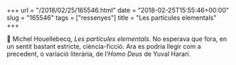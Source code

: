+++
url = "/2018/02/25/165546.html"
date = "2018-02-25T15:55:46+00:00"
slug = "165546"
tags = ["ressenyes"]
title = "Les partícules elementals"
+++

📖 Michel Houellebecq, *Les partícules elementals*. No esperava que fora, en un sentit bastant estricte, ciència-ficció. Ara es podria llegir com a precedent, o variació literària, de l’*Homo Deus* de Yuval Harari.

